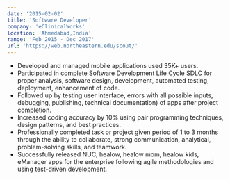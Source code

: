 ```yaml
---
date: '2015-02-02'
title: 'Software Developer'
company: 'eClinicalWorks'
location: 'Ahmedabad,India'
range: 'Feb 2015 - Dec 2017'
url: 'https://web.northeastern.edu/scout/'
---
```


- Developed and managed mobile applications used 35K+ users.
- Participated in complete Software Development Life Cycle SDLC for proper analysis, software design, development, automated testing, deployment, enhancement of code.
- Followed up by testing user interface, errors with all possible inputs, debugging, publishing, technical documentation) of apps after project completion.
- Increased coding accuracy by 10% using pair programming techniques, design patterns, and best practices.
- Professionally completed task or project given period of 1 to 3 months through the ability to collaborate, strong communication, analytical, problem-solving skills, and teamwork.
- Successfully released NUC, healow, healow mom, healow kids, eManager apps for the enterprise following agile methodologies and using test-driven development.
